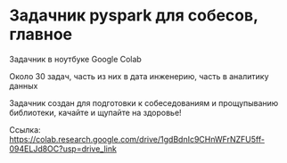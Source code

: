 # Задачник pyspark для собесов, главное


Задачник в ноутбуке Google Colab

Около 30 задач, часть из них в дата инженерию, часть в аналитику данных

Задачник создан для подготовки к собеседованиям и прощупыванию библиотеки, качайте и щупайте на здоровье!

Ссылка:
https://colab.research.google.com/drive/1gdBdnIc9CHnWFrNZFU5ff-094ELJd8OC?usp=drive_link